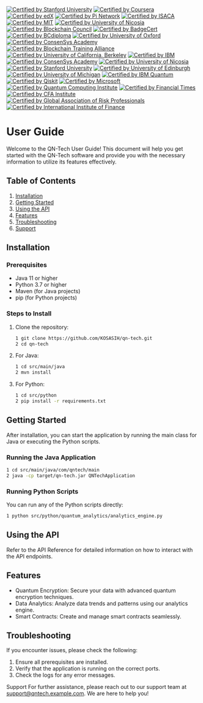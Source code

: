 [![Certified by Stanford University](https://img.shields.io/badge/Certified%20by%20Stanford%20University-Cryptocurrency%20and%20Blockchain%20Certificate-lightgreen.svg)](https://online.stanford.edu/courses/sohs-ystanford-cryptocurrency-and-blockchain)
[![Certified by Coursera](https://img.shields.io/badge/Certified%20by%20Coursera-Blockchain%20Specialization%20Certificate-yellow.svg)](https://www.coursera.org/specializations/blockchain)
[![Certified by edX](https://img.shields.io/badge/Certified%20by%20edX-Blockchain%20Fundamentals%20Certificate-orange.svg)](https://www.edx.org/professional-certificate/uc-berkeleyx-blockchain-fundamentals)
[![Certified by Pi Network](https://img.shields.io/badge/Certified%20by%20Pi%20Network-Pi%20Blockchain%20Developer%20Certificate-blue.svg)](https://minepi.com/)
[![Certified by ISACA](https://img.shields.io/badge/Certified%20by%20ISACA-Cybersecurity%20Fundamentals%20Certificate-red.svg)](https://www.isaca.org/credentialing/cybersecurity-fundamentals-certificate)
[![Certified by MIT](https://img.shields.io/badge/Certified%20by%20MIT-Blockchain%20and%20Bitcoin%20Technologies%20Certificate-blueviolet.svg)](https://www.edx.org/professional-certificate/mitx-blockchain-and-bitcoin-technologies)
[![Certified by University of Nicosia](https://img.shields.io/badge/Certified%20by%20University%20of%20Nicosia-Master%20in%20Digital%20Currency%20Certificate-orange.svg)](https://www.unic.ac.cy/blockchain/)
[![Certified by Blockchain Council](https://img.shields.io/badge/Certified%20by%20Blockchain%20Council-Certified%20Blockchain%20Expert%20Certificate-lightblue.svg)](https://www.blockchain-council.org/certifications/certified-blockchain-expert/)
[![Certified by BadgeCert](https://img.shields.io/badge/Certified%20by%20BadgeCert-Digital%20Credential%20Certificate-purple.svg)](https://www.badgecert.org/)
[![Certified by BCdiploma](https://img.shields.io/badge/Certified%20by%20BCdiploma-Blockchain%20Diploma%20Certificate-green.svg)](https://bcdiploma.com/)
[![Certified by University of Oxford](https://img.shields.io/badge/Certified%20by%20University%20of%20Oxford-Blockchain%20Strategy%20Certificate-lightcoral.svg)](https://www.oxfordonlinecourses.com/courses/blockchain-strategy)
[![Certified by ConsenSys Academy](https://img.shields.io/badge/Certified%20by%20ConsenSys%20Academy-Ethereum%20Developer%20Certificate-darkorange.svg)](https://consensys.net/academy/)
[![Certified by Blockchain Training Alliance](https://img.shields.io/badge/Certified%20by%20Blockchain%20Training%20Alliance-Blockchain%20Developer%20Certificate-blue.svg)](https://www.blockchaintrainingalliance.com/)
[![Certified by University of California, Berkeley](https://img.shields.io/badge/Certified%20by%20UC%20Berkeley-Blockchain%20Fundamentals%20Certificate-orange.svg)](https://www.edx.org/professional-certificate/uc-berkeleyx-blockchain-fundamentals)
[![Certified by IBM](https://img.shields.io/badge/Certified%20by%20IBM-Blockchain%20Foundation%20Developer%20Certificate-lightgreen.svg)](https://www.ibm.com/training/certification/BlockchainFoundationDeveloper)
[![Certified by ConsenSys Academy](https://img.shields.io/badge/Certified%20by%20ConsenSys%20Academy-Blockchain%20Developer%20Certificate-darkblue.svg)](https://consensys.net/academy/bootcamp/)
[![Certified by University of Nicosia](https://img.shields.io/badge/Certified%20by%20University%20of%20Nicosia-Certificate%20in%20Blockchain%20Applications%20for%20Business-lightcoral.svg)](https://www.unic.ac.cy/blockchain/)
[![Certified by Stanford University](https://img.shields.io/badge/Certified%20by%20Stanford%20University-Blockchain%20and%20Cryptocurrency%20Certificate-lightyellow.svg)](https://online.stanford.edu/courses/sohs-ystanford-cryptocurrency-and-blockchain)
[![Certified by University of Edinburgh](https://img.shields.io/badge/Certified%20by%20University%20of%20Edinburgh-Blockchain%20Technologies%20Certificate-purple.svg)](https://www.ed.ac.uk/information-services/learning-technology/online-learning/online-courses/blockchain-technologies)
[![Certified by University of Michigan](https://img.shields.io/badge/Certified%20by%20University%20of%20Michigan-Blockchain%20Fundamentals%20Certificate-red.svg)](https://www.coursera.org/learn/blockchain-fundamentals)
[![Certified by IBM Quantum](https://img.shields.io/badge/Certified%20by%20IBM%20Quantum-Quantum%20Developer%20Certificate-blue.svg)](https://www.ibm.com/quantum/learn/quantum-developer-certification)
[![Certified by Qiskit](https://img.shields.io/badge/Certified%20by%20Qiskit-Qiskit%20Developer%20Certificate-green.svg)](https://qiskit.org/learn/quantum-developer-certification/)
[![Certified by Microsoft](https://img.shields.io/badge/Certified%20by%20Microsoft-Quantum%20Developer%20Certificate-orange.svg)](https://docs.microsoft.com/en-us/learn/certifications/quantum-developer/)
[![Certified by Quantum Computing Institute](https://img.shields.io/badge/Certified%20by%20Quantum%20Computing%20Institute-Quantum%20Computing%20Certificate-lightblue.svg)](https://quantumcomputinginstitute.org/)
[![Certified by Financial Times](https://img.shields.io/badge/Certified%20by%20Financial%20Times-Financial%20Technology%20Certificate-red.svg)](https://www.ft.com/financial-technology)
[![Certified by CFA Institute](https://img.shields.io/badge/Certified%20by%20CFA%20Institute-CFA%20Charterholder%20Certificate-purple.svg)](https://www.cfainstitute.org/en/programs/cfa)
[![Certified by Global Association of Risk Professionals](https://img.shields.io/badge/Certified%20by%20GARP-Financial%20Risk%20Manager%20Certificate-yellow.svg)](https://www.garp.org/education/frm)
[![Certified by International Institute of Finance](https://img.shields.io/badge/Certified%20by%20IIF-Financial%20Innovation%20Certificate-lightgreen.svg)](https://www.iif.com/)

# User Guide

Welcome to the QN-Tech User Guide! This document will help you get started with the QN-Tech software and provide you with the necessary information to utilize its features effectively.

## Table of Contents
1. [Installation](#installation)
2. [Getting Started](#getting-started)
3. [Using the API](#using-the-api)
4. [Features](#features)
5. [Troubleshooting](#troubleshooting)
6. [Support](#support)

## Installation

### Prerequisites
- Java 11 or higher
- Python 3.7 or higher
- Maven (for Java projects)
- pip (for Python projects)

### Steps to Install
1. Clone the repository:
   ```bash
   1 git clone https://github.com/KOSASIH/qn-tech.git
   2 cd qn-tech
   ```

2. For Java:
   ```bash
   1 cd src/main/java
   2 mvn install
   ```

3. For Python:
   ```bash
   1 cd src/python
   2 pip install -r requirements.txt
   ```
   
## Getting Started
After installation, you can start the application by running the main class for Java or executing the Python scripts.

### Running the Java Application

```bash
1 cd src/main/java/com/qntech/main
2 java -cp target/qn-tech.jar QNTechApplication
```

### Running Python Scripts
You can run any of the Python scripts directly:

```bash
1 python src/python/quantum_analytics/analytics_engine.py
```

## Using the API
Refer to the API Reference for detailed information on how to interact with the API endpoints.

## Features

- Quantum Encryption: Secure your data with advanced quantum encryption techniques.
- Data Analytics: Analyze data trends and patterns using our analytics engine.
- Smart Contracts: Create and manage smart contracts seamlessly.

## Troubleshooting
If you encounter issues, please check the following:

1. Ensure all prerequisites are installed.
2. Verify that the application is running on the correct ports.
3. Check the logs for any error messages.

Support
For further assistance, please reach out to our support team at support@qntech.example.com. We are here to help you!
